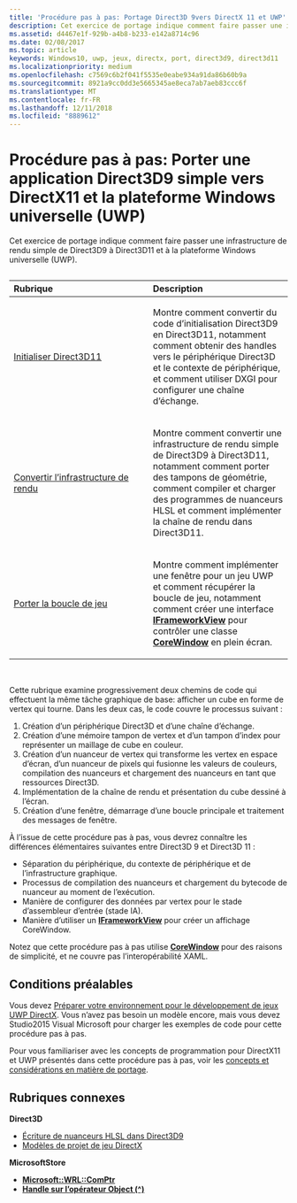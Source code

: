 ```yaml
---
title: 'Procédure pas à pas: Portage Direct3D 9vers DirectX 11 et UWP'
description: Cet exercice de portage indique comment faire passer une infrastructure de rendu simple de Direct3D9 à Direct3D11 et à la plateforme Windows universelle (UWP).
ms.assetid: d4467e1f-929b-a4b8-b233-e142a8714c96
ms.date: 02/08/2017
ms.topic: article
keywords: Windows10, uwp, jeux, directx, port, direct3d9, direct3d11
ms.localizationpriority: medium
ms.openlocfilehash: c7569c6b2f041f5535e0eabe934a91da86b60b9a
ms.sourcegitcommit: 8921a9cc0dd3e5665345ae8eca7ab7aeb83ccc6f
ms.translationtype: MT
ms.contentlocale: fr-FR
ms.lasthandoff: 12/11/2018
ms.locfileid: "8889612"
---
```

# <a name="walkthrough-port-a-simple-direct3d-9-app-to-directx-11-and-universal-windows-platform-uwp"></a>Procédure pas à pas: Porter une application Direct3D9 simple vers DirectX11 et la plateforme Windows universelle (UWP)



Cet exercice de portage indique comment faire passer une infrastructure de rendu simple de Direct3D9 à Direct3D11 et à la plateforme Windows universelle (UWP).
## 
<table>
<colgroup>
<col width="50%" />
<col width="50%" />
</colgroup>
<thead>
<tr class="header">
<th align="left">Rubrique</th>
<th align="left">Description</th>
</tr>
</thead>
<tbody>
<tr class="odd">
<td align="left"><p><a href="simple-port-from-direct3d-9-to-11-1-part-1--initializing-direct3d.md">Initialiser Direct3D11</a></p></td>
<td align="left"><p>Montre comment convertir du code d’initialisation Direct3D9 en Direct3D11, notamment comment obtenir des handles vers le périphérique Direct3D et le contexte de périphérique, et comment utiliser DXGI pour configurer une chaîne d’échange.</p></td>
</tr>
<tr class="even">
<td align="left"><p><a href="simple-port-from-direct3d-9-to-11-1-part-2--rendering.md">Convertir l’infrastructure de rendu</a></p></td>
<td align="left"><p>Montre comment convertir une infrastructure de rendu simple de Direct3D9 à Direct3D11, notamment comment porter des tampons de géométrie, comment compiler et charger des programmes de nuanceurs HLSL et comment implémenter la chaîne de rendu dans Direct3D11.</p></td>
</tr>
<tr class="odd">
<td align="left"><p><a href="simple-port-from-direct3d-9-to-11-1-part-3--viewport-and-game-loop.md">Porter la boucle de jeu</a></p></td>
<td align="left"><p>Montre comment implémenter une fenêtre pour un jeu UWP et comment récupérer la boucle de jeu, notamment comment créer une interface <a href="https://msdn.microsoft.com/library/windows/apps/hh700478"><strong>IFrameworkView</strong></a> pour contrôler une classe <a href="https://msdn.microsoft.com/library/windows/apps/br208225"><strong>CoreWindow</strong></a> en plein écran.</p></td>
</tr>
</tbody>
</table>

 

Cette rubrique examine progressivement deux chemins de code qui effectuent la même tâche graphique de base: afficher un cube en forme de vertex qui tourne. Dans les deux cas, le code couvre le processus suivant :

1.  Création d’un périphérique Direct3D et d’une chaîne d’échange.
2.  Création d’une mémoire tampon de vertex et d’un tampon d’index pour représenter un maillage de cube en couleur.
3.  Création d’un nuanceur de vertex qui transforme les vertex en espace d’écran, d’un nuanceur de pixels qui fusionne les valeurs de couleurs, compilation des nuanceurs et chargement des nuanceurs en tant que ressources Direct3D.
4.  Implémentation de la chaîne de rendu et présentation du cube dessiné à l’écran.
5.  Création d’une fenêtre, démarrage d’une boucle principale et traitement des messages de fenêtre.

À l’issue de cette procédure pas à pas, vous devrez connaître les différences élémentaires suivantes entre Direct3D 9 et Direct3D 11 :

-   Séparation du périphérique, du contexte de périphérique et de l’infrastructure graphique.
-   Processus de compilation des nuanceurs et chargement du bytecode de nuanceur au moment de l’exécution.
-   Manière de configurer des données par vertex pour le stade d’assembleur d’entrée (stade IA).
-   Manière d’utiliser un [**IFrameworkView**](https://msdn.microsoft.com/library/windows/apps/hh700478) pour créer un affichage CoreWindow.

Notez que cette procédure pas à pas utilise [**CoreWindow**](https://msdn.microsoft.com/library/windows/apps/br208225) pour des raisons de simplicité, et ne couvre pas l’interopérabilité XAML.

## <a name="prerequisites"></a>Conditions préalables


Vous devez [Préparer votre environnement pour le développement de jeux UWP DirectX](prepare-your-dev-environment-for-windows-store-directx-game-development.md). Vous n’avez pas besoin un modèle encore, mais vous devez Studio2015 Visual Microsoft pour charger les exemples de code pour cette procédure pas à pas.

Pour vous familiariser avec les concepts de programmation pour DirectX11 et UWP présentés dans cette procédure pas à pas, voir les [concepts et considérations en matière de portage](porting-considerations.md).

## <a name="related-topics"></a>Rubriques connexes

**Direct3D**

* [Écriture de nuanceurs HLSL dans Direct3D9](https://msdn.microsoft.com/library/windows/desktop/bb944006)
* [Modèles de projet de jeu DirectX](user-interface.md)

**MicrosoftStore**

* [**Microsoft::WRL::ComPtr**](https://msdn.microsoft.com/library/windows/apps/br244983.aspx)
* [**Handle sur l’opérateur Object (^)**](https://msdn.microsoft.com/library/windows/apps/yk97tc08.aspx)

